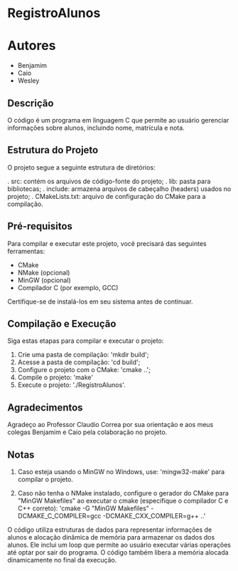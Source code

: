 # RegistroAlunos

# Autores

- Benjamim
- Caio
- Wesley

## Descrição

O código é um programa em linguagem C
que permite ao usuário gerenciar informações
sobre alunos, incluindo nome, matrícula e nota.

## Estrutura do Projeto

O projeto segue a seguinte estrutura de diretórios:

. src: contém os arquivos de código-fonte do projeto;
. lib: pasta para bibliotecas;
. include: armazena arquivos de cabeçalho (headers) usados no projeto;
. CMakeLists.txt: arquivo de configuração do CMake para a compilação.

## Pré-requisitos

Para compilar e executar este projeto, você precisará das seguintes ferramentas:

- CMake
- NMake (opcional)
- MinGW (opcional)
- Compilador C (por exemplo, GCC)

Certifique-se de instalá-los em seu sistema antes de continuar.

## Compilação e Execução

Siga estas etapas para compilar e executar o projeto:

1. Crie uma pasta de compilação: 'mkdir build';
2. Acesse a pasta de compilação: 'cd build';
3. Configure o projeto com o CMake: 'cmake ..';
4. Compile o projeto: 'make'
5. Execute o projeto: './RegistroAlunos'.

## Agradecimentos

Agradeço ao Professor Claudio Correa por sua orientação
e aos meus colegas Benjamim e Caio pela colaboração no projeto.

## Notas

1. Caso esteja usando o MinGW no Windows, use: 'mingw32-make' para compilar o projeto.

2. Caso não tenha o NMake instalado, configure o gerador
do CMake para "MinGW Makefiles" ao executar o cmake (especifique o compilador C e C++ correto):
'cmake -G "MinGW Makefiles" -DCMAKE_C_COMPILER=gcc -DCMAKE_CXX_COMPILER=g++ ..'

O código utiliza estruturas de dados
para representar informações de alunos e alocação
dinâmica de memória para armazenar os dados dos alunos.
Ele inclui um loop que permite ao usuário executar
várias operações até optar por sair do programa.
O código também libera a memória alocada
dinamicamente no final da execução.


